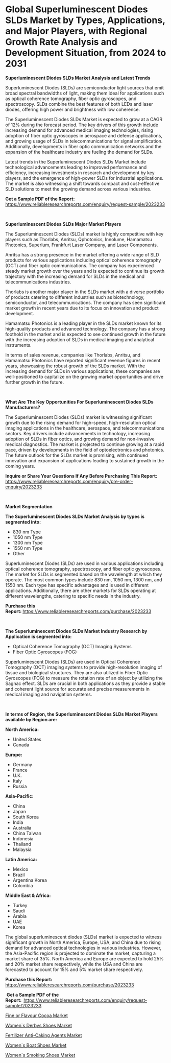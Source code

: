 <p><h1>Global Superluminescent Diodes SLDs Market by Types, Applications, and Major Players, with Regional Growth Rate Analysis and Development Situation, from 2024 to 2031</h1></p><p><strong>Superluminescent Diodes SLDs Market Analysis and Latest Trends</strong></p>
<p><p>Superluminescent Diodes (SLDs) are semiconductor light sources that emit broad spectral bandwidths of light, making them ideal for applications such as optical coherence tomography, fiber optic gyroscopes, and spectroscopy. SLDs combine the best features of both LEDs and laser diodes, offering high power and brightness with low coherence.</p><p>The Superluminescent Diodes SLDs Market is expected to grow at a CAGR of 12% during the forecast period. The key drivers of this growth include increasing demand for advanced medical imaging technologies, rising adoption of fiber optic gyroscopes in aerospace and defense applications, and growing usage of SLDs in telecommunications for signal amplification. Additionally, developments in fiber optic communication networks and the expansion of the healthcare industry are fueling the demand for SLDs.</p><p>Latest trends in the Superluminescent Diodes SLDs Market include technological advancements leading to improved performance and efficiency, increasing investments in research and development by key players, and the emergence of high-power SLDs for industrial applications. The market is also witnessing a shift towards compact and cost-effective SLD solutions to meet the growing demand across various industries.</p></p>
<p><strong>Get a Sample PDF of the Report:&nbsp;</strong> <a href="https://www.reliableresearchreports.com/enquiry/request-sample/2023233">https://www.reliableresearchreports.com/enquiry/request-sample/2023233</a></p>
<p>&nbsp;</p>
<p><strong>Superluminescent Diodes SLDs Major Market Players</strong></p>
<p><p>The Superluminescent Diodes (SLDs) market is highly competitive with key players such as Thorlabs, Anritsu, Qphotonics, Innolume, Hamamatsu Photonics, Superlum, Frankfurt Laser Company, and Laser Components. </p><p>Anritsu has a strong presence in the market offering a wide range of SLD products for various applications including optical coherence tomography (OCT) and fiber optic communications. The company has experienced steady market growth over the years and is expected to continue its growth trajectory with the increasing demand for SLDs in the medical and telecommunications industries.</p><p>Thorlabs is another major player in the SLDs market with a diverse portfolio of products catering to different industries such as biotechnology, semiconductor, and telecommunications. The company has seen significant market growth in recent years due to its focus on innovation and product development.</p><p>Hamamatsu Photonics is a leading player in the SLDs market known for its high-quality products and advanced technology. The company has a strong foothold in the market and is expected to see continued growth in the future with the increasing adoption of SLDs in medical imaging and analytical instruments.</p><p>In terms of sales revenue, companies like Thorlabs, Anritsu, and Hamamatsu Photonics have reported significant revenue figures in recent years, showcasing the robust growth of the SLDs market. With the increasing demand for SLDs in various applications, these companies are well-positioned to capitalize on the growing market opportunities and drive further growth in the future.</p></p>
<p>&nbsp;</p>
<p><strong>What Are The Key Opportunities For Superluminescent Diodes SLDs Manufacturers?</strong></p>
<p><p>The Superluminescent Diodes (SLDs) market is witnessing significant growth due to the rising demand for high-speed, high-resolution optical imaging applications in the healthcare, aerospace, and telecommunications sectors. Key drivers include advancements in technology, increasing adoption of SLDs in fiber optics, and growing demand for non-invasive medical diagnostics. The market is projected to continue growing at a rapid pace, driven by developments in the field of optoelectronics and photonics. The future outlook for the SLDs market is promising, with continued innovation and expansion of applications leading to sustained growth in the coming years.</p></p>
<p><strong>Inquire or Share Your Questions If Any Before Purchasing This Report:</strong> <a href="https://www.reliableresearchreports.com/enquiry/pre-order-enquiry/2023233">https://www.reliableresearchreports.com/enquiry/pre-order-enquiry/2023233</a></p>
<p>&nbsp;</p>
<p><strong>Market Segmentation</strong></p>
<p><strong>The Superluminescent Diodes SLDs Market Analysis by types is segmented into:</strong></p>
<p><ul><li>830 nm Type</li><li>1050 nm Type</li><li>1300 nm Type</li><li>1550 nm Type</li><li>Other</li></ul></p>
<p><p>Superluminescent Diodes (SLDs) are used in various applications including optical coherence tomography, spectroscopy, and fiber optic gyroscopes. The market for SLDs is segmented based on the wavelength at which they operate. The most common types include 830 nm, 1050 nm, 1300 nm, and 1550 nm. Each type has specific advantages and is used in different applications. Additionally, there are other markets for SLDs operating at different wavelengths, catering to specific needs in the industry.</p></p>
<p><strong>Purchase this Report:&nbsp;</strong><a href="https://www.reliableresearchreports.com/purchase/2023233">https://www.reliableresearchreports.com/purchase/2023233</a></p>
<p>&nbsp;</p>
<p><strong>The Superluminescent Diodes SLDs Market Industry Research by Application is segmented into:</strong></p>
<p><ul><li>Optical Coherence Tomography (OCT) Imaging Systems</li><li>Fiber Optic Gyroscopes (FOG)</li></ul></p>
<p><p>Superluminescent Diodes (SLDs) are used in Optical Coherence Tomography (OCT) imaging systems to provide high-resolution imaging of tissue and biological structures. They are also utilized in Fiber Optic Gyroscopes (FOG) to measure the rotation rate of an object by utilizing the Sagnac effect. SLDs are crucial in both applications as they provide a stable and coherent light source for accurate and precise measurements in medical imaging and navigation systems.</p></p>
<p>&nbsp;</p>
<p><strong>In terms of Region, the Superluminescent Diodes SLDs Market Players available by Region are:</strong></p>
<p>
    <p> <strong> North America: </strong>
        <ul>
            <li>United States</li>
            <li>Canada</li>
        </ul>
        </p> 
    <p> <strong> Europe: </strong>
        <ul>
            <li>Germany</li>
            <li>France</li>
            <li>U.K.</li>
            <li>Italy</li>
            <li>Russia</li>
        </ul>
        </p> 
    <p> <strong> Asia-Pacific: </strong>
        <ul>
            <li>China</li>
            <li>Japan</li>
            <li>South Korea</li>
            <li>India</li>
            <li>Australia</li>
            <li>China Taiwan</li>
            <li>Indonesia</li>
            <li>Thailand</li>
            <li>Malaysia</li>
        </ul>
        </p> 
    <p> <strong> Latin America: </strong>
        <ul>
            <li>Mexico</li>
            <li>Brazil</li>
            <li>Argentina Korea</li>
            <li>Colombia</li>
        </ul>
        </p> 
    <p> <strong> Middle East & Africa: </strong>
        <ul>
            <li>Turkey</li>
            <li>Saudi</li>
            <li>Arabia</li>
            <li>UAE</li>
            <li>Korea</li>
        </ul>
    </p>
    </p>
<p><p>The global superluminescent diodes (SLDs) market is expected to witness significant growth in North America, Europe, USA, and China due to rising demand for advanced optical technologies in various industries. However, the Asia-Pacific region is projected to dominate the market, capturing a market share of 35%. North America and Europe are expected to hold 25% and 20% market share respectively, while the USA and China are forecasted to account for 15% and 5% market share respectively.</p></p>
<p><strong>Purchase this Report: </strong><a href="https://www.reliableresearchreports.com/purchase/2023233">https://www.reliableresearchreports.com/purchase/2023233</a></p>
<p>&nbsp;<strong>Get a Sample PDF of the Report:&nbsp;&nbsp;</strong><a href="https://www.reliableresearchreports.com/enquiry/request-sample/2023233">https://www.reliableresearchreports.com/enquiry/request-sample/2023233</a></p>
<p><strong></strong></p>
<p><p><a href="https://view.publitas.com/reportprime-1/fine-or-flavour-cocoa-market-size-furnishes-valuable-information-encompassing-market-share-market-trends-and-projections-spanning-from-2024-to-2031/">Fine or Flavour Cocoa Market</a></p><p><a href="https://silk-columnist-571.notion.site/Decoding-the-Women-s-Derbys-Shoes-Market-A-Deep-Dive-into-the-Latest-Market-Trends-Market-Segmenta-87d82923c6124d32bb4cc484cc4e627d">Women`s Derbys Shoes Market</a></p><p><a href="https://view.publitas.com/reportprime-1/fertilizer-anti-caking-agents-market-provides-detailed-segmentation-of-this-market-based-on-type-application-and-region-and-forecast-for-the-period-from-2024-2031/">Fertilizer Anti-Caking Agents Market</a></p><p><a href="https://cat-emmental-94b.notion.site/Women-s-Boat-Shoes-Market-Challenges-Opportunities-and-Growth-Drivers-and-Major-Market-Players-fo-03f15e56912b46a9b70c60be948a3244">Women`s Boat Shoes Market</a></p><p><a href="https://silk-columnist-571.notion.site/Women-s-Smoking-Shoes-Market-Centers-on-Aspects-such-as-Market-Growth-Market-Share-Market-Opportun-45ba969263c94e548674d0bf770d9f78">Women`s Smoking Shoes Market</a></p></p>
